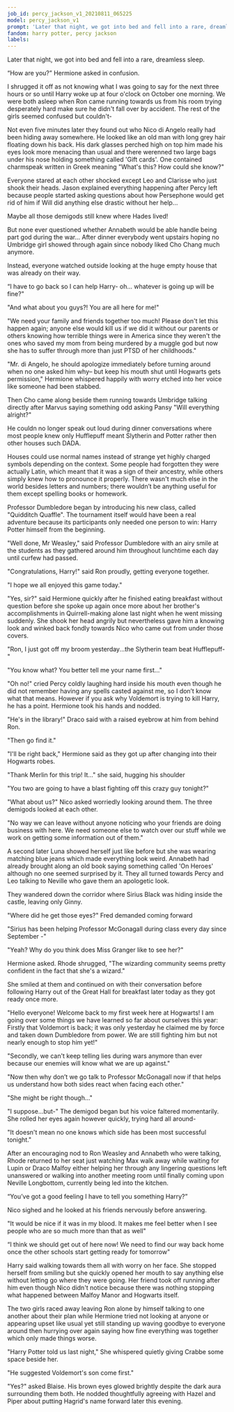 ```yaml
---
job_id: percy_jackson_v1_20210811_065225
model: percy_jackson_v1
prompt: 'Later that night, we got into bed and fell into a rare, dreamless sleep'
fandom: harry potter, percy jackson
labels:
---
```


Later that night, we got into bed and fell into a rare, dreamless sleep. 

“How are you?” Hermione asked in confusion. 

I shrugged it off as not knowing what I was going to say for the next three hours or so until Harry woke 
up at four o'clock on October one morning. We were both asleep when Ron came running towards us from his 
room trying desperately hard make sure he didn't fall over by accident. The rest of the girls seemed 
confused but couldn't- 

Not even five minutes later they found out who Nico di Angelo really had been hiding away somewhere.
He looked like an old man with long grey hair floating down his back. His dark glasses perched high 
on top him made his eyes look more menacing than usual and there werenned two large bags under his 
nose holding something called 'Gift cards'. One contained charmspeak written in Greek meaning "What's this? How could she know?"

Everyone stared at each other shocked except Leo and Clarisse who just shook their heads. Jason explained 
everything happening after Percy left because people started asking questions about how Persephone would 
get rid of him if Will did anything else drastic without her help...

Maybe all those demigods still knew where Hades lived! 

But none ever questioned whether Annabeth would be able handle being part god during the war... After dinner 
everybody went upstairs hoping no Umbridge girl showed through again since nobody liked Cho Chang 
much anymore.

Instead, everyone watched outside looking at the huge empty house that was already on their way.             

“I have to go back so I can help Harry- oh... whatever is going up will be fine?" 

"And what about you guys?!  You are all here for me!"

"We need your family and friends together too much! Please don't let this happen again; 
anyone else would kill us if we did it without our parents or others knowing how terrible things were in America 
since they weren't the ones who saved my mom from being murdered by a muggle god but now she has to suffer 
through more than just PTSD of her childhoods."

"Mr. di Angelo, he should apologize immediately before turning around when no one asked him why– 
but keep his mouth shut until Hogwarts gets permission," Hermione whispered happily with worry 
etched into her voice like someone had been stabbed.                                       

Then Cho came along beside them running towards Umbridge talking directly after Marvus saying something 
odd asking Pansy "Will everything alright?" 

He couldn no longer speak out loud during dinner conversations where most people knew only Hufflepuff meant 
Slytherin and Potter rather then other houses such DADA.

Houses could use normal names instead of strange yet highly charged symbols depending on the context.
Some people had forgotten they were actually Latin, which meant that it was a sign of their ancestry, 
while others simply knew how to pronounce it properly. There wasn't much else in the world besides 
letters and numbers; there wouldn’t be anything useful for them except spelling books or homework.

Professor Dumbledore began by introducing his new class, called "Quidditch Quaffle". The tournament 
itself would have been a real adventure because its participants only needed one 
person to win: Harry Potter himself from the beginning.

"Well done, Mr Weasley," said Professor Dumbledore with an airy smile at the students as they gathered 
around him throughout lunchtime each day until curfew had passed.

"Congratulations, Harry!" said Ron proudly, getting everyone together. 

"I hope we all enjoyed this game today."

"Yes, sir?" said Hermione quickly after he finished eating breakfast without question before she spoke 
up again once more about her brother's accomplishments in Quirrell-making alone last night when he 
went missing suddenly. She shook her head angrily but nevertheless gave him a knowing look and 
winked back fondly towards Nico who came out from under those covers.

"Ron, I just got off my broom yesterday...the Slytherin team beat Hufflepuff-"

"You know what? You better tell me your name first..."

"Oh no!" cried Percy coldly laughing hard inside his mouth even though he did not remember having any 
spells casted against me, so I don’t know what that means. However if you ask why Voldemort is trying 
to kill Harry, he has a point. Hermione took his hands and nodded.

"He's in the library!" Draco said with a raised eyebrow at him from behind Ron.

"Then go find it."

"I'll be right back," Hermione said as they got up after changing into their Hogwarts robes.

"Thank Merlin for this trip! It..." she said, hugging his shoulder 

"You two are going to have a blast fighting off this crazy guy tonight?"

"What about us?" Nico asked worriedly looking around them. The three demigods looked at each other.

"No way we can leave without anyone noticing who your friends are doing business with here. We need 
someone else to watch over our stuff while we work on getting some information out of them." 

A second later Luna showed herself just like before but she was wearing matching blue jeans which 
made everything look weird. Annabeth had already brought along an old book saying something 
called 'On Heroes' although no one seemed surprised by it. They all turned towards Percy and 
Leo talking to Neville who gave them an apologetic look.

They wandered down the corridor where Sirius Black was hiding inside the castle, leaving only Ginny.

"Where did he get those eyes?" Fred demanded coming forward 

"Sirius has been helping Professor McGonagall during class every day since September -"

"Yeah? Why do you think does Miss Granger like to see her?" 

Hermione asked. Rhode shrugged, "The wizarding community seems pretty confident in the fact that she's a wizard." 

She smiled at them and continued on with their conversation before following Harry out of the Great Hall for 
breakfast later today as they got ready once more.

"Hello everyone! Welcome back to my first week here at Hogwarts! I am going over some things we have learned 
so far about ourselves this year: Firstly that Voldemort is back; it was only yesterday he claimed me by force and taken down Dumbledore from power. 
We are still fighting him but not nearly enough to stop him yet!"

"Secondly, we can't keep telling lies during wars anymore than ever because our enemies will know what we are up against."

"Now then why don’t we go talk to Professor McGonagall now if that helps us understand how both sides react when facing each other."

"She might be right though..."

"I suppose...but-" The demigod began but his voice faltered momentarily. She rolled her eyes again however quickly, trying hard all around- 

"It doesn't mean no one knows which side has been most successful tonight."

After an encouraging nod to Ron Weasley and Annabeth who were talking, Rhode returned to her seat just watching Max walk 
away while waiting for Lupin or Draco Malfoy either helping her through any lingering questions left unanswered or 
walking into another meeting room until finally coming upon Neville Longbottom, currently being led into the kitchen. 

“You’ve got a good feeling I have to tell you something Harry?” 

Nico sighed and he looked at his friends nervously before answering. 

"It would be nice if it was in my blood. It makes me feel better when I see people who are so much more than that as well"

“I think we should get out of here now! We need to find our way back home once the other schools start getting ready for tomorrow"

Harry said walking towards them all with worry on her face. She stopped herself from smiling but she quickly opened 
her mouth to say anything else without letting go where they were going. Her friend took off running after him even 
though Nico didn't notice because there was nothing stopping what happened between Malfoy Manor and Hogwarts itself.

The two girls raced away leaving Ron alone by himself talking to one another about their plan while Hermione tried 
not looking at anyone or appearing upset like usual yet still standing up waving goodbye to everyone around then 
hurrying over again saying how fine everything was together which only made things worse.

"Harry Potter told us last night," She whispered quietly giving Crabbe some space beside her. 

"He suggested Voldemort's son come first."

"Yes?" asked Blaise. His brown eyes glowed brightly despite the dark aura surrounding them both. He nodded thoughtfully agreeing with 
Hazel and Piper about putting Hagrid's name forward later this evening.